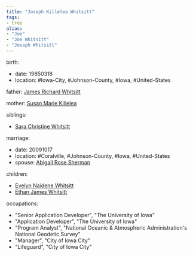 ```yaml
---
title: "Joseph Killelea Whitsitt"
tags:
- tree
alias:
- "Joe"
- "Joe Whitsitt"
- "Joseph Whitsitt"
---
```

birth:
  - date: 19850318
  - location: #Iowa-City, #Johnson-County, #Iowa, #United-States

father: [James Richard Whitsitt](James%20Richard%20Whitsitt.md)

mother: [Susan Marie Killelea](Susan%20Marie%20Killelea.md)

siblings:
  - [Sara Christine Whitsitt](content/Sara%20Christine%20Whitsitt.md)

marriage:
  - date: 20091017
  - location: #Coralville, #Johnson-County, #Iowa, #United-States
  - spouse: [Abigail Rose Sherman](content/Abigail%20Rose%20Sherman.md)

children:
  - [Evelyn Naidene Whitsitt](content/Evelyn%20Naidene%20Whitsitt.md)
  - [Ethan James Whitsitt](content/Ethan%20James%20Whitsitt.md)

occupations:
  - "Senior Application Developer", "The University of Iowa"
  - "Application Developer", "The University of Iowa"
  - "Program Analyst", "National Oceanic & Atmospheric Administration's National Geodetic Survey"
  - "Manager", "City of Iowa City"
  - "Lifeguard", "City of Iowa City"